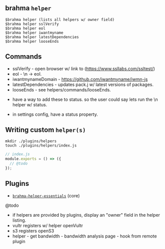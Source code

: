 ## brahma `helper`

```
$brahma helper (lists all helpers w/ owner field)
$brahma helper sslVerify
$brahma helper eol
$brahma helper iwantmyname
$brahma helper latestDependencies
$brahma helper looseEnds

```


## Commands
- sslVerify - open browser w/ link to (https://www.ssllabs.com/ssltest/)
- eol - \n -> eol.
- iwantmynameDomain - https://github.com/iwantmyname/iwmn-js
- latestDependencies - updates pack.j w/ latest versions of packages.
- looseEnds - see helpers/commands/looseEnds.

* have a way to add these to status. so the user could say lets run the \n helper w/ status.
- in settings config, have a status property.

## Writing custom `helper(s)`
```
mkdir ./plugins/helpers
touch ./plugins/helpers/index.js
```
```javascript
// index.js
module.exports = () => ({
  // @todo
});
```

## Plugins
- [`brahma-helper-essentials`](@todo) (core)

@todo
- if helpers are provided by plugins, display an "owner" field in the helper listing.
- vultr registers w/ helper openVultr
- s3 registers openS3
- helper - get bandwidth - bandwidth analysis page - hook from remote plugin
